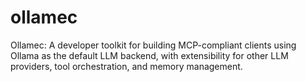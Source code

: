# ollamec
Ollamec: A developer toolkit for building MCP-compliant clients using Ollama as the default LLM backend, with extensibility for other LLM providers, tool orchestration, and memory management.
